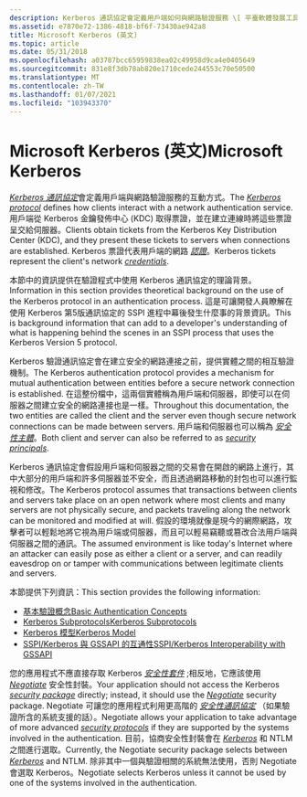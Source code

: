 ```yaml
---
description: Kerberos 通訊協定會定義用戶端如何與網路驗證服務 \[ 平臺軟體發展工具組 (SDK) 互動 \] 。
ms.assetid: e7870e72-1386-4818-bf6f-73430ae942a8
title: Microsoft Kerberos (英文)
ms.topic: article
ms.date: 05/31/2018
ms.openlocfilehash: a03787bcc65959838ea02c49958d9ca4e0405649
ms.sourcegitcommit: 831e8f3db78ab820e1710cede244553c70e50500
ms.translationtype: MT
ms.contentlocale: zh-TW
ms.lasthandoff: 01/07/2021
ms.locfileid: "103943370"
---
```

# <a name="microsoft-kerberos"></a><span data-ttu-id="718f4-103">Microsoft Kerberos (英文)</span><span class="sxs-lookup"><span data-stu-id="718f4-103">Microsoft Kerberos</span></span>

<span data-ttu-id="718f4-104">[*Kerberos 通訊協定*](../secgloss/k-gly.md)會定義用戶端與網路驗證服務的互動方式。</span><span class="sxs-lookup"><span data-stu-id="718f4-104">The [*Kerberos protocol*](../secgloss/k-gly.md) defines how clients interact with a network authentication service.</span></span> <span data-ttu-id="718f4-105">用戶端從 Kerberos 金鑰發佈中心 (KDC) 取得票證，並在建立連線時將這些票證呈交給伺服器。</span><span class="sxs-lookup"><span data-stu-id="718f4-105">Clients obtain tickets from the Kerberos Key Distribution Center (KDC), and they present these tickets to servers when connections are established.</span></span> <span data-ttu-id="718f4-106">Kerberos 票證代表用戶端的網路 [*認證*](../secgloss/c-gly.md)。</span><span class="sxs-lookup"><span data-stu-id="718f4-106">Kerberos tickets represent the client's network [*credentials*](../secgloss/c-gly.md).</span></span>

<span data-ttu-id="718f4-107">本節中的資訊提供在驗證程式中使用 Kerberos 通訊協定的理論背景。</span><span class="sxs-lookup"><span data-stu-id="718f4-107">Information in this section provides theoretical background on the use of the Kerberos protocol in an authentication process.</span></span> <span data-ttu-id="718f4-108">這是可讓開發人員瞭解在使用 Kerberos 第5版通訊協定的 SSPI 進程中幕後發生什麼事的背景資訊。</span><span class="sxs-lookup"><span data-stu-id="718f4-108">This is background information that can add to a developer's understanding of what is happening behind the scenes in an SSPI process that uses the Kerberos Version 5 protocol.</span></span>

<span data-ttu-id="718f4-109">Kerberos 驗證通訊協定會在建立安全的網路連接之前，提供實體之間的相互驗證機制。</span><span class="sxs-lookup"><span data-stu-id="718f4-109">The Kerberos authentication protocol provides a mechanism for mutual authentication between entities before a secure network connection is established.</span></span> <span data-ttu-id="718f4-110">在這整份檔中，這兩個實體稱為用戶端和伺服器，即使可以在伺服器之間建立安全的網路連接也是一樣。</span><span class="sxs-lookup"><span data-stu-id="718f4-110">Throughout this documentation, the two entities are called the client and the server even though secure network connections can be made between servers.</span></span> <span data-ttu-id="718f4-111">用戶端和伺服器也可以稱為 [*安全性主體*](../secgloss/s-gly.md)。</span><span class="sxs-lookup"><span data-stu-id="718f4-111">Both client and server can also be referred to as [*security principals*](../secgloss/s-gly.md).</span></span>

<span data-ttu-id="718f4-112">Kerberos 通訊協定會假設用戶端和伺服器之間的交易會在開啟的網路上進行，其中大部分的用戶端和許多伺服器並不安全，而且透過網路移動的封包也可以進行監視和修改。</span><span class="sxs-lookup"><span data-stu-id="718f4-112">The Kerberos protocol assumes that transactions between clients and servers take place on an open network where most clients and many servers are not physically secure, and packets traveling along the network can be monitored and modified at will.</span></span> <span data-ttu-id="718f4-113">假設的環境就像是現今的網際網路，攻擊者可以輕鬆地將它視為用戶端或伺服器，而且可以輕易竊聽或篡改合法用戶端與伺服器之間的通訊。</span><span class="sxs-lookup"><span data-stu-id="718f4-113">The assumed environment is like today's Internet where an attacker can easily pose as either a client or a server, and can readily eavesdrop on or tamper with communications between legitimate clients and servers.</span></span>

<span data-ttu-id="718f4-114">本節提供下列資訊：</span><span class="sxs-lookup"><span data-stu-id="718f4-114">This section provides the following information:</span></span>

-   [<span data-ttu-id="718f4-115">基本驗證概念</span><span class="sxs-lookup"><span data-stu-id="718f4-115">Basic Authentication Concepts</span></span>](basic-authentication-concepts.md)
-   [<span data-ttu-id="718f4-116">Kerberos Subprotocols</span><span class="sxs-lookup"><span data-stu-id="718f4-116">Kerberos Subprotocols</span></span>](kerberos-subprotocols.md)
-   [<span data-ttu-id="718f4-117">Kerberos 模型</span><span class="sxs-lookup"><span data-stu-id="718f4-117">Kerberos Model</span></span>](kerberos-components.md)
-   [<span data-ttu-id="718f4-118">SSPI/Kerberos 與 GSSAPI 的互通性</span><span class="sxs-lookup"><span data-stu-id="718f4-118">SSPI/Kerberos Interoperability with GSSAPI</span></span>](sspi-kerberos-interoperability-with-gssapi.md)

<span data-ttu-id="718f4-119">您的應用程式不應直接存取 Kerberos [*安全性套件*](../secgloss/s-gly.md) ;相反地，它應該使用 [*Negotiate*](../secgloss/n-gly.md) 安全性封裝。</span><span class="sxs-lookup"><span data-stu-id="718f4-119">Your application should not access the Kerberos [*security package*](../secgloss/s-gly.md) directly; instead, it should use the [*Negotiate*](../secgloss/n-gly.md) security package.</span></span> <span data-ttu-id="718f4-120">Negotiate 可讓您的應用程式利用更高階的 [*安全性通訊協定*](../secgloss/s-gly.md) （如果驗證所含的系統支援的話）。</span><span class="sxs-lookup"><span data-stu-id="718f4-120">Negotiate allows your application to take advantage of more advanced [*security protocols*](../secgloss/s-gly.md) if they are supported by the systems involved in the authentication.</span></span> <span data-ttu-id="718f4-121">目前，協商安全性封裝會在 [*Kerberos*](../secgloss/k-gly.md) 和 NTLM 之間進行選取。</span><span class="sxs-lookup"><span data-stu-id="718f4-121">Currently, the Negotiate security package selects between [*Kerberos*](../secgloss/k-gly.md) and NTLM.</span></span> <span data-ttu-id="718f4-122">除非其中一個與驗證相關的系統無法使用，否則 Negotiate 會選取 Kerberos。</span><span class="sxs-lookup"><span data-stu-id="718f4-122">Negotiate selects Kerberos unless it cannot be used by one of the systems involved in the authentication.</span></span>

 

 
